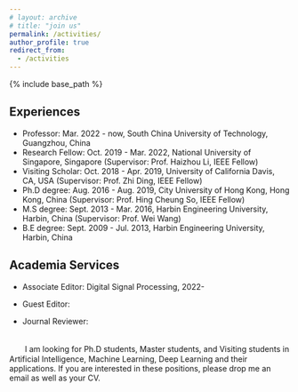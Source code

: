 ```yaml
---
# layout: archive
# title: "join us"
permalink: /activities/
author_profile: true
redirect_from:
  - /activities
---
```


{% include base_path %}

Experiences
----------
* Professor: Mar. 2022 - now, South China University of Technology, Guangzhou, China
* Research Fellow: Oct. 2019 - Mar. 2022, National University of Singapore, Singapore (Supervisor: Prof. Haizhou Li, IEEE Fellow)
* Visiting Scholar: Oct. 2018 - Apr. 2019, University of California Davis, CA, USA (Supervisor: Prof. Zhi Ding, IEEE Fellow)
* Ph.D degree: Aug. 2016 - Aug. 2019, City University of Hong Kong, Hong Kong, China (Supervisor: Prof. Hing Cheung So, IEEE Fellow)
* M.S degree: Sept. 2013 - Mar. 2016, Harbin Engineering University, Harbin, China (Supervisor: Prof. Wei Wang)
* B.E degree: Sept. 2009 - Jul. 2013, Harbin Engineering University, Harbin, China



Academia Services
----------
* Associate Editor: Digital Signal Processing, 2022-
* Guest Editor:

* Journal Reviewer:




<br />
　　I am looking for Ph.D students, Master students, and Visiting students in Artificial Intelligence, Machine Learning, Deep Learning and their applications. If you are interested in these positions, please drop me an email as well as your CV.



